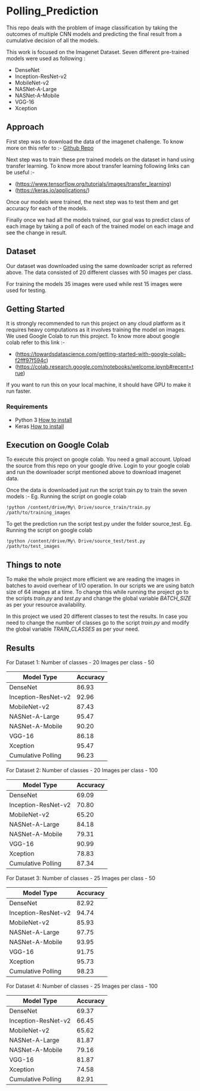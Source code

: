 # Polling_Prediction
This repo deals with the problem of image classification by taking the outcomes of multiple CNN models and predicting the final result from a cumulative decision of all the models.

This work is focused on the Imagenet Dataset. Seven different pre-trained models were used as following :

* DenseNet
* Inception-ResNet-v2
* MobileNet-v2
* NASNet-A-Large
* NASNet-A-Mobile
* VGG-16
* Xception

## Approach
First step was to download the data of the imagenet challenge. To know more on this refer to :-
[Github Repo](https://github.com/mf1024/ImageNet-Datasets-Downloader.git)

Next step was to train these pre trained models on the dataset in hand using transfer learning. To know more about transfer learning following links can be useful :-
* (https://www.tensorflow.org/tutorials/images/transfer_learning)
* (https://keras.io/applications/)

Once our models were trained, the next step was to test them and get accuracy for each of the models. 

Finally once we had all the models trained, our goal was to predict class of each image by taking a poll of each of the trained model on each image and see the change in result. 

## Dataset
Our dataset was downloaded using the same downloader script as referred above. 
The data consisted of 20 different classes with 50 images per class. 

For training the models 35 images were used while rest 15 images were used for testing.


## Getting Started

It is strongly recommended to run this project on any cloud platform as it requires heavy computations as it involves training the model on images. We used Google Colab to run this project. To know more about google colab refer to this link :-

* (https://towardsdatascience.com/getting-started-with-google-colab-f2fff97f594c)
* (https://colab.research.google.com/notebooks/welcome.ipynb#recent=true)

If you want to run this on your local machine, it should have GPU to make it run faster.

### Requirements
* Python 3 [How to install](http://ubuntuhandbook.org/index.php/2017/07/install-python-3-6-1-in-ubuntu-16-04-lts/)
* Keras [How to install](https://github.com/hsekia/learning-keras/wiki/How-to-install-Keras-to-Ubuntu-18.04)




## Execution on Google Colab

To execute this project on google colab. You need a gmail account. Upload the source from this repo on your google drive. Login to your google colab and run the downloader script mentioned above to download imagenet data. 

Once the data is downloaded just run the script train.py to train the seven models :-
Eg. Running the script on google colab 
```
!python /content/drive/My\ Drive/source_train/train.py /path/to/training_images
```

To get the prediction run the script test.py under the folder source_test.
Eg. Running the script on google colab
```
!python /content/drive/My\ Drive/source_test/test.py /path/to/test_images
```

## Things to note

To make the whole project more efficient we are reading the images in batches to avoid overhear of I/O operation. 
In our scripts we are using batch size of 64 images at a time. To change this while running the project go to the scripts *train.py* and *test.py* and change the global variable *BATCH_SIZE* as per your resource availability.

In this project we used 20 different classes to test the results. In case you need to change the number of classes go to the script *train.py* and modify the global variable *TRAIN_CLASSES* as per your need.


## Results

For Dataset 1:
Number of classes - 20
Images per class - 50
 
|Model Type|Accuracy|
|---|---|
|DenseNet|86.93|
|Inception-ResNet-v2|92.96|
|MobileNet-v2|87.43|
|NASNet-A-Large|95.47|
|NASNet-A-Mobile|90.20|
|VGG-16|86.18|
|Xception|95.47|
|Cumulative Polling|96.23|

For Dataset 2:
Number of classes - 20
Images per class - 100
 
|Model Type|Accuracy|
|---|---|
|DenseNet|69.09|
|Inception-ResNet-v2|70.80|
|MobileNet-v2|65.20|
|NASNet-A-Large|84.18|
|NASNet-A-Mobile|79.31|
|VGG-16|90.99|
|Xception|78.83|
|Cumulative Polling|87.34|

For Dataset 3:
Number of classes - 25
Images per class - 50
 
|Model Type|Accuracy|
|---|---|
|DenseNet|82.92|
|Inception-ResNet-v2|94.74|
|MobileNet-v2|85.93|
|NASNet-A-Large|97.75|
|NASNet-A-Mobile|93.95|
|VGG-16|91.75|
|Xception|95.73|
|Cumulative Polling|98.23|

For Dataset 4:
Number of classes - 25
Images per class - 100
 
|Model Type|Accuracy|
|---|---|
|DenseNet|69.37|
|Inception-ResNet-v2|66.45|
|MobileNet-v2|65.62|
|NASNet-A-Large|81.87|
|NASNet-A-Mobile|79.16|
|VGG-16|81.87|
|Xception|74.58|
|Cumulative Polling|82.91|
